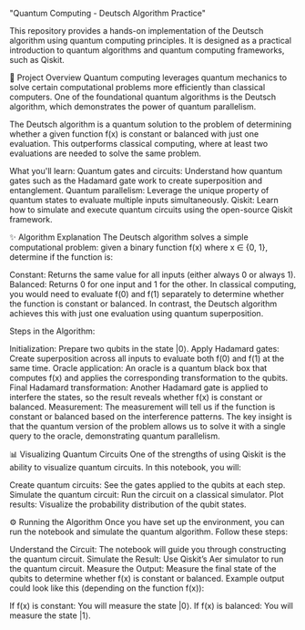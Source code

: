 "Quantum Computing - Deutsch Algorithm Practice"

This repository provides a hands-on implementation of the Deutsch algorithm using quantum computing principles. It is designed as a practical introduction to quantum algorithms and quantum computing frameworks, such as Qiskit.

📘 Project Overview
Quantum computing leverages quantum mechanics to solve certain computational problems more efficiently than classical computers. One of the foundational quantum algorithms is the Deutsch algorithm, which demonstrates the power of quantum parallelism.

The Deutsch algorithm is a quantum solution to the problem of determining whether a given function f(x) is constant or balanced with just one evaluation. This outperforms classical computing, where at least two evaluations are needed to solve the same problem.

What you'll learn:
Quantum gates and circuits: Understand how quantum gates such as the Hadamard gate work to create superposition and entanglement.
Quantum parallelism: Leverage the unique property of quantum states to evaluate multiple inputs simultaneously.
Qiskit: Learn how to simulate and execute quantum circuits using the open-source Qiskit framework.

✨ Algorithm Explanation
The Deutsch algorithm solves a simple computational problem: given a binary function f(x) where x ∈ {0, 1}, determine if the function is:

Constant: Returns the same value for all inputs (either always 0 or always 1).
Balanced: Returns 0 for one input and 1 for the other.
In classical computing, you would need to evaluate f(0) and f(1) separately to determine whether the function is constant or balanced. In contrast, the Deutsch algorithm achieves this with just one evaluation using quantum superposition.

Steps in the Algorithm:

Initialization: Prepare two qubits in the state |0⟩.
Apply Hadamard gates: Create superposition across all inputs to evaluate both f(0) and f(1) at the same time.
Oracle application: An oracle is a quantum black box that computes f(x) and applies the corresponding transformation to the qubits.
Final Hadamard transformation: Another Hadamard gate is applied to interfere the states, so the result reveals whether f(x) is constant or balanced.
Measurement: The measurement will tell us if the function is constant or balanced based on the interference patterns.
The key insight is that the quantum version of the problem allows us to solve it with a single query to the oracle, demonstrating quantum parallelism.

📊 Visualizing Quantum Circuits
One of the strengths of using Qiskit is the ability to visualize quantum circuits. In this notebook, you will:

Create quantum circuits: See the gates applied to the qubits at each step.
Simulate the quantum circuit: Run the circuit on a classical simulator.
Plot results: Visualize the probability distribution of the qubit states.

⚙️ Running the Algorithm
Once you have set up the environment, you can run the notebook and simulate the quantum algorithm. Follow these steps:

Understand the Circuit: The notebook will guide you through constructing the quantum circuit.
Simulate the Result: Use Qiskit’s Aer simulator to run the quantum circuit.
Measure the Output: Measure the final state of the qubits to determine whether f(x) is constant or balanced.
Example output could look like this (depending on the function f(x)):

If f(x) is constant: You will measure the state |0⟩.
If f(x) is balanced: You will measure the state |1⟩.

